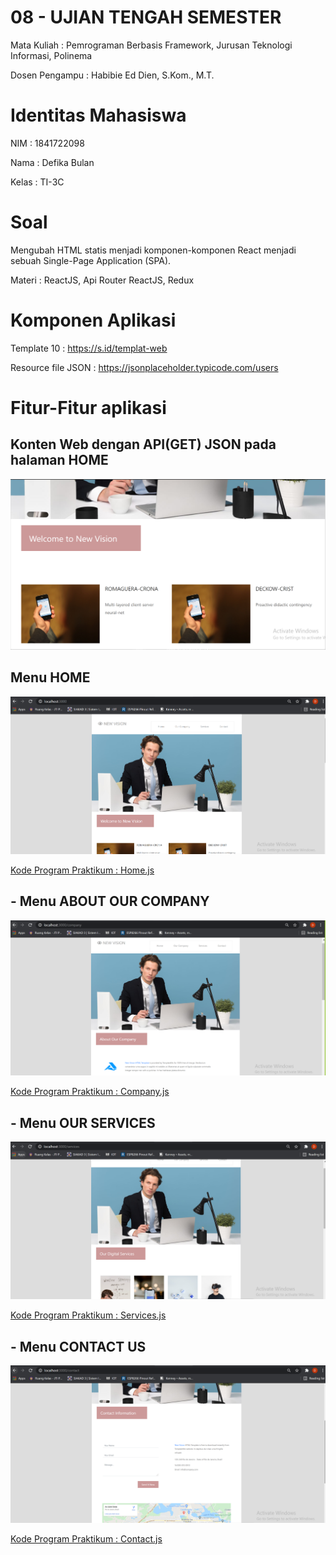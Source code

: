 # 08 - UJIAN TENGAH SEMESTER

Mata Kuliah : Pemrograman Berbasis Framework, Jurusan Teknologi Informasi, Polinema

Dosen Pengampu : Habibie Ed Dien, S.Kom., M.T.

# Identitas Mahasiswa

NIM : 1841722098

Nama : Defika Bulan

Kelas : TI-3C

# Soal

Mengubah HTML statis menjadi komponen-komponen React menjadi sebuah Single-Page Application (SPA).

Materi : ReactJS, Api Router ReactJS, Redux

# Komponen Aplikasi

Template 10 : https://s.id/templat-web

Resource file JSON : https://jsonplaceholder.typicode.com/users

# Fitur-Fitur aplikasi

## Konten Web dengan API(GET) JSON pada halaman HOME

![gambar1](img/jsonapi.PNG)

## Menu HOME

![gambar1](img/menu_home.png)

[Kode Program Praktikum : Home.js](../../src/08_UTS/uts/src/pages/Home.js)

## - Menu ABOUT OUR COMPANY

![gambar1](img/menu_about.png)

[Kode Program Praktikum : Company.js](../../src/08_UTS/uts/src/pages/Company.js)

## - Menu OUR SERVICES

![gambar1](img/menu_service.png)

[Kode Program Praktikum : Services.js](../../src/08_UTS/uts/src/pages/Services.js)

## - Menu CONTACT US

![gambar1](img/menu_contact.png)

[Kode Program Praktikum : Contact.js](../../src/08_UTS/uts/src/pages/Contact.js)
